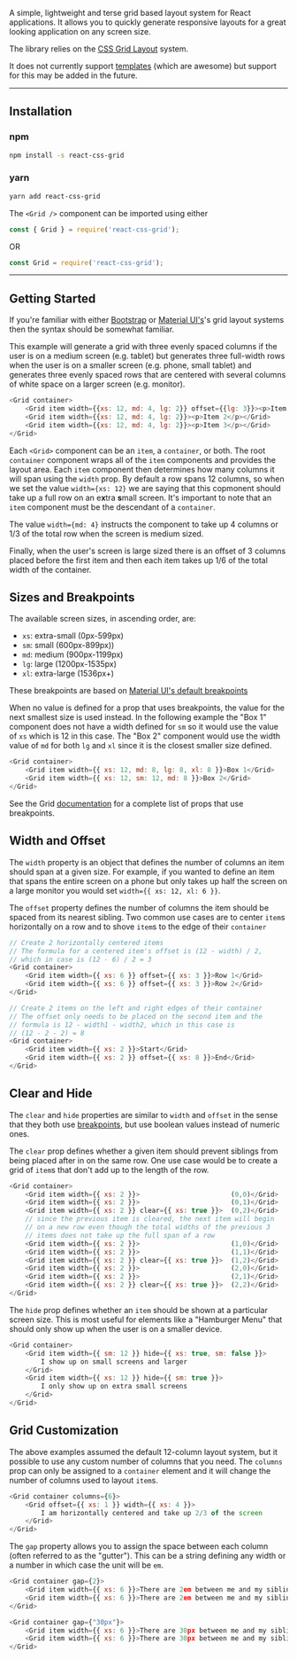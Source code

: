 A simple, lightweight and terse grid based layout system for React 
applications. It allows you to quickly generate responsive layouts
for a great looking application on any screen size.

The library relies on the 
[CSS Grid Layout](https://developer.mozilla.org/en-US/docs/Web/CSS/CSS_Grid_Layout)
system. 

It does not currently support [templates](https://developer.mozilla.org/en-US/docs/Web/CSS/grid-template)
(which are awesome) but support for this may be added in the future.

---

## Installation
### npm
```bash
npm install -s react-css-grid
```

### yarn
```bash
yarn add react-css-grid
```

The `<Grid />` component can be imported using either
```Javascript
const { Grid } = require('react-css-grid');
```
OR
```Javascript
const Grid = require('react-css-grid');
```

---

## Getting Started
If you're familiar with either 
[Bootstrap](https://getbootstrap.com/docs/4.0/layout/grid/) or 
[Material UI's](https://mui.com/components/grid/)'s grid layout systems then 
the syntax should be somewhat familiar.

This example will generate a grid with three evenly spaced columns if the user 
is on a medium screen (e.g. tablet) but generates three full-width rows when 
the user is on a smaller screen (e.g. phone, small tablet) and generates three
evenly spaced rows that are centered with several columns of white space on a 
larger screen (e.g. monitor).

```Javascript
<Grid container>
    <Grid item width={{xs: 12, md: 4, lg: 2}} offset={{lg: 3}}><p>Item 1</p></Grid>
    <Grid item width={{xs: 12, md: 4, lg: 2}}><p>Item 2</p></Grid>
    <Grid item width={{xs: 12, md: 4, lg: 2}}><p>Item 3</p></Grid>
</Grid>
```

Each `<Grid>` component can be an `item`, a `container`, or both. The root 
`container` component wraps all of the `item` components and provides the 
layout area. Each `item` component then determines how many columns it will
span using the `width` prop. By default a row spans 12 columns, so when we 
set the value `width={xs: 12}` we are saying that this copmonent should take
up a full row on an e**x**tra **s**mall screen. It's important to note that 
an `item` component must be the descendant of a `container`. 

The value `width={md: 4}` 
instructs the component to take up 4 columns or 1/3 of the total row when the
screen is medium sized. 

Finally, when the user's screen is large sized there is an offset of 3 columns
placed before the first item and then each item takes up 1/6 of the total width
of the container.  

## Sizes and Breakpoints

The available screen sizes, in ascending order, are:
* `xs`: extra-small (0px-599px)
* `sm`: small (600px-899px))
* `md`: medium (900px-1199px)
* `lg`: large (1200px-1535px)
* `xl`: extra-large (1536px+)

These breakpoints are based on 
[Material UI's default breakpoints](https://mui.com/customization/breakpoints/)

When no value is defined for a prop that uses breakpoints, the value for the 
next smallest size is used instead. In the following example the "Box 1" 
component does not have a width defined for `sm` so it would use the value of 
`xs` which is 12 in this case. The "Box 2" component would use the width value
of `md` for both `lg` and `xl` since it is the closest smaller size defined.

```Javascript
<Grid container>
    <Grid item width={{ xs: 12, md: 8, lg: 8, xl: 8 }}>Box 1</Grid>
    <Grid item width={{ xs: 12, sm: 12, md: 8 }}>Box 2</Grid>
</Grid>
```

See the Grid [documentation](./src/Grid.md) for a complete list of props that 
use breakpoints.

## Width and Offset
The `width` property is an object that defines the number of columns an item
should span at a given size. For example, if you wanted to define an item that
spans the entire screen on a phone but only takes up half the screen on a 
large monitor you would set `width={{ xs: 12, xl: 6 }}`.

The `offset` property defines the number of columns the item should be spaced
from its nearest sibling. Two common use cases are to center `item`s 
horizontally on a row and to shove `item`s to the edge of their `container`

```Javascript
// Create 2 horizontally centered items
// The formula for a centered item's offset is (12 - width) / 2, 
// which in case is (12 - 6) / 2 = 3 
<Grid container>
    <Grid item width={{ xs: 6 }} offset={{ xs: 3 }}>Row 1</Grid>
    <Grid item width={{ xs: 6 }} offset={{ xs: 3 }}>Row 2</Grid>
</Grid>
```

```Javascript
// Create 2 items on the left and right edges of their container
// The offset only needs to be placed on the second item and the
// formula is 12 - width1 - width2, which in this case is
// (12 - 2 - 2) = 8
<Grid container>
    <Grid item width={{ xs: 2 }}>Start</Grid>
    <Grid item width={{ xs: 2 }} offset={{ xs: 8 }}>End</Grid>
</Grid>
```

## Clear and Hide
The `clear` and `hide` properties are similar to `width` and 
`offset` in the sense that they both use [breakpoints](#breakpoints), 
but use boolean values instead of numeric ones. 

The `clear` prop defines whether a given item should prevent siblings
from being placed after in on the same row. One use case would be to create
a grid of `item`s that don't add up to the length of the row.

```Javascript
<Grid container>
    <Grid item width={{ xs: 2 }}>                       (0,0)</Grid>
    <Grid item width={{ xs: 2 }}>                       (0,1)</Grid>
    <Grid item width={{ xs: 2 }} clear={{ xs: true }}>  (0,2)</Grid>
    // since the previous item is cleared, the next item will begin 
    // on a new row even though the total widths of the previous 3
    // items does not take up the full span of a row
    <Grid item width={{ xs: 2 }}>                       (1,0)</Grid>
    <Grid item width={{ xs: 2 }}>                       (1,1)</Grid>
    <Grid item width={{ xs: 2 }} clear={{ xs: true }}>  (1,2)</Grid>
    <Grid item width={{ xs: 2 }}>                       (2,0)</Grid>
    <Grid item width={{ xs: 2 }}>                       (2,1)</Grid>
    <Grid item width={{ xs: 2 }} clear={{ xs: true }}>  (2,2)</Grid>
</Grid>
```

The `hide` prop defines whether an `item` should be shown at a particular
screen size. This is most useful for elements like a "Hamburger Menu" that
should only show up when the user is on a smaller device. 

```Javascript
<Grid container>
    <Grid item width={{ sm: 12 }} hide={{ xs: true, sm: false }}>
        I show up on small screens and larger
    </Grid>
    <Grid item width={{ xs: 12 }} hide={{ sm: true }}>
        I only show up on extra small screens
    </Grid>
</Grid>
```

## Grid Customization
The above examples assumed the default 12-column layout system, but 
it possible to use any custom number of columns that you need. The 
`columns` prop can only be assigned to a `container` element and it
will change the number of columns used to layout `item`s.

```Javascript
<Grid container columns={6}>
    <Grid offset={{ xs: 1 }} width={{ xs: 4 }}>
        I am horizontally centered and take up 2/3 of the screen
    </Grid>
</Grid>
```

The `gap` property allows you to assign the space between each column
(often referred to as the "gutter"). This can be a string defining any
width or a number in which case the unit will be `em`.

```Javascript
<Grid container gap={2}>
    <Grid item width={{ xs: 6 }}>There are 2em between me and my sibling</Grid>
    <Grid item width={{ xs: 6 }}>There are 2em between me and my sibling</Grid>
</Grid>

<Grid container gap={"30px"}>
    <Grid item width={{ xs: 6 }}>There are 30px between me and my sibling</Grid>
    <Grid item width={{ xs: 6 }}>There are 30px between me and my sibling</Grid>
</Grid>
```









